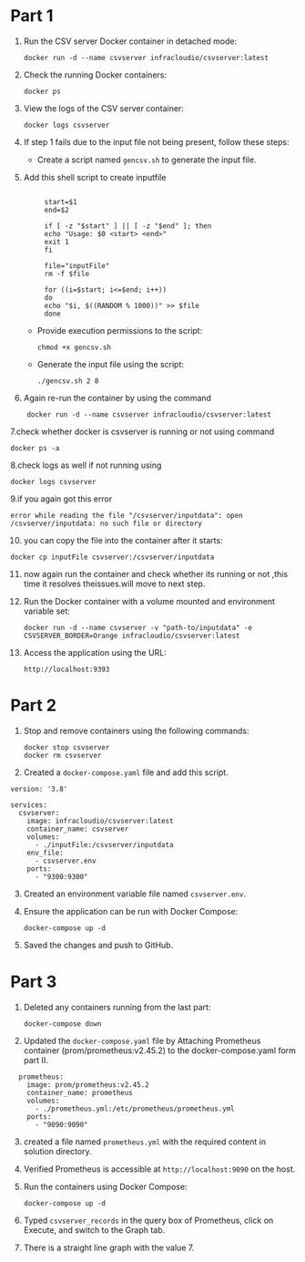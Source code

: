 # Part 1

1. Run the CSV server Docker container in detached mode:
    ```
    docker run -d --name csvserver infracloudio/csvserver:latest
    ```

2. Check the running Docker containers:
    ```
    docker ps
    ```

3. View the logs of the CSV server container:
    ```
    docker logs csvserver
    ```

4. If step 1 fails due to the input file not being present, follow these steps:
    - Create a script named `gencsv.sh` to generate the input file.
5. Add this shell script to create inputfile
   ```#!/bin/bash

        start=$1
        end=$2

        if [ -z "$start" ] || [ -z "$end" ]; then
        echo "Usage: $0 <start> <end>"
        exit 1
        fi

        file="inputFile"
        rm -f $file

        for ((i=$start; i<=$end; i++))
        do
        echo "$i, $((RANDOM % 1000))" >> $file
        done
   ```
    - Provide execution permissions to the script:
        ```
        chmod +x gencsv.sh
        ```
    - Generate the input file using the script:
        ```
        ./gencsv.sh 2 8
        ```
6. Again re-run the container by using the command
  ```
      docker run -d --name csvserver infracloudio/csvserver:latest
  ```
7.check whether docker is csvserver is running or not using command 
   ```
   docker ps -a
   ```  
8.check logs as well if not running using 
   ```
   docker logs csvserver
   ```   
9.if you again got this error 
```
error while reading the file "/csvserver/inputdata": open /csvserver/inputdata: no such file or directory
```
10. you can copy the file into the container after it starts:
```
docker cp inputFile csvserver:/csvserver/inputdata
```
11. now again run the container and check whether its running or not ,this time it resolves theissues.will move to next step.
12. Run the Docker container with a volume mounted and environment variable set:
    ```
    docker run -d --name csvserver -v "path-to/inputdata" -e CSVSERVER_BORDER=Orange infracloudio/csvserver:latest
    ```

13. Access the application using the URL:
    ```
    http://localhost:9393
    ```

# Part 2

1. Stop and remove containers using the following commands:
    ```
    docker stop csvserver
    docker rm csvserver
    ```

2. Created a `docker-compose.yaml` file and add this script.
```
version: '3.8'

services:
  csvserver:
    image: infracloudio/csvserver:latest
    container_name: csvserver
    volumes:
      - ./inputFile:/csvserver/inputdata
    env_file:
      - csvserver.env
    ports:
      - "9300:9300"
```

3. Created an environment variable file named `csvserver.env`.

4. Ensure the application can be run with Docker Compose:
    ```
    docker-compose up -d
    ```

5. Saved the changes and push to GitHub.

# Part 3

1. Deleted any containers running from the last part:
    ```
    docker-compose down
    ```

2. Updated the `docker-compose.yaml` file by Attaching Prometheus container (prom/prometheus:v2.45.2) to the docker-compose.yaml form part II.
```
  prometheus:
    image: prom/prometheus:v2.45.2
    container_name: prometheus
    volumes:
      - ./prometheus.yml:/etc/prometheus/prometheus.yml
    ports:
      - "9090:9090"
```

3. created a file named `prometheus.yml` with the required content in solution directory.

4. Verified Prometheus is accessible at `http://localhost:9090` on the host.

5. Run the containers using Docker Compose:
    ```
    docker-compose up -d
    ```

6. Typed `csvserver_records` in the query box of Prometheus, click on Execute, and switch to the Graph tab.

7. There is a straight line graph with the value 7.

